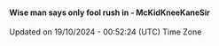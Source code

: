 #### Wise man says only fool rush in - McKidKneeKaneSir
Updated on 19/10/2024 - 00:52:24 (UTC) Time Zone
